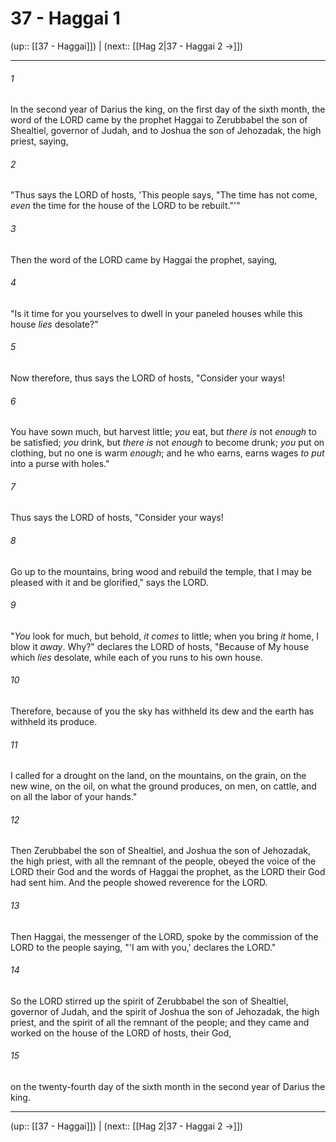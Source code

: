 # 37 - Haggai 1

(up:: [[37 - Haggai]]) | (next:: [[Hag 2|37 - Haggai 2 →]])

***


###### 1 
In the second year of Darius the king, on the first day of the sixth month, the word of the LORD came by the prophet Haggai to Zerubbabel the son of Shealtiel, governor of Judah, and to Joshua the son of Jehozadak, the high priest, saying, 

###### 2 
"Thus says the LORD of hosts, 'This people says, "The time has not come, _even_ the time for the house of the LORD to be rebuilt."'" 

###### 3 
Then the word of the LORD came by Haggai the prophet, saying, 

###### 4 
"Is it time for you yourselves to dwell in your paneled houses while this house _lies_ desolate?" 

###### 5 
Now therefore, thus says the LORD of hosts, "Consider your ways! 

###### 6 
You have sown much, but harvest little; _you_ eat, but _there is_ not _enough_ to be satisfied; _you_ drink, but _there is_ not _enough_ to become drunk; _you_ put on clothing, but no one is warm _enough_; and he who earns, earns wages _to put_ into a purse with holes." 

###### 7 
Thus says the LORD of hosts, "Consider your ways! 

###### 8 
Go up to the mountains, bring wood and rebuild the temple, that I may be pleased with it and be glorified," says the LORD. 

###### 9 
"_You_ look for much, but behold, _it comes_ to little; when you bring _it_ home, I blow it _away_. Why?" declares the LORD of hosts, "Because of My house which _lies_ desolate, while each of you runs to his own house. 

###### 10 
Therefore, because of you the sky has withheld its dew and the earth has withheld its produce. 

###### 11 
I called for a drought on the land, on the mountains, on the grain, on the new wine, on the oil, on what the ground produces, on men, on cattle, and on all the labor of your hands." 

###### 12 
Then Zerubbabel the son of Shealtiel, and Joshua the son of Jehozadak, the high priest, with all the remnant of the people, obeyed the voice of the LORD their God and the words of Haggai the prophet, as the LORD their God had sent him. And the people showed reverence for the LORD. 

###### 13 
Then Haggai, the messenger of the LORD, spoke by the commission of the LORD to the people saying, "'I am with you,' declares the LORD." 

###### 14 
So the LORD stirred up the spirit of Zerubbabel the son of Shealtiel, governor of Judah, and the spirit of Joshua the son of Jehozadak, the high priest, and the spirit of all the remnant of the people; and they came and worked on the house of the LORD of hosts, their God, 

###### 15 
on the twenty-fourth day of the sixth month in the second year of Darius the king.

***

(up:: [[37 - Haggai]]) | (next:: [[Hag 2|37 - Haggai 2 →]])
